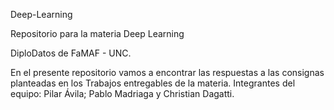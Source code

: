 Deep-Learning

Repositorio para la materia Deep Learning

DiploDatos de FaMAF - UNC.

En el presente repositorio vamos a encontrar las respuestas a las consignas planteadas en los Trabajos entregables de la materia. Integrantes del equipo:
Pilar Ávila; Pablo Madriaga y Christian Dagatti.
